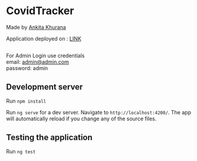 # CovidTracker

Made by [Ankita Khurana](https://ankitakhurana.herokuapp.com/)

Application deployed on : [LINK](http://ankita-khurana-covid-tracker.surge.sh)

## 
For Admin Login use credentials\
email: admin@admin.com\
password: admin
    


## Development server

Run `npm install`

Run `ng serve` for a dev server. Navigate to `http://localhost:4200/`. The app will automatically reload if you change any of the source files.




## Testing the application

Run `ng test`

